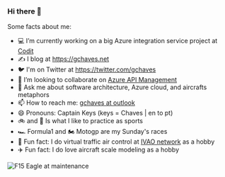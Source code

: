 ### Hi there 👋

<!--
**gfchaves/gfchaves** is a ✨ _special_ ✨ repository because its `README.md` (this file) appears on your GitHub profile.
-->

Some facts about me:

- 💻 I’m currently working on a big Azure integration service project at [Codit](https://codit.eu)
- ✍️ I blog at https://gchaves.net
- 🐦 I'm on Twitter at https://twitter.com/gchaves
- 👯 I’m looking to collaborate on [Azure API Management](https://github.com/Azure/API-Management)
- 💬 Ask me about software architecture, Azure cloud, and aircrafts metaphors
- 📫 How to reach me: [gchaves at outlook](mailto:gchaves@outlook.com)
- 😄 Pronouns: Captain Keys (keys = Chaves | en to pt)
- 🚲 and 🥊 Is what I like to practice as sports
- 🏎️ Formula1 and 🏍️ Motogp are my Sunday's races
- 📡 Fun fact: I do virtual traffic air control at [IVAO network](https://ivao.aero/) as a hobby 
- ✈️ Fun fact: I do love aircraft scale modeling as a hobby 

![F15 Eagle at maintenance](/assets/f15-at-maintenance-022021.jpg)
